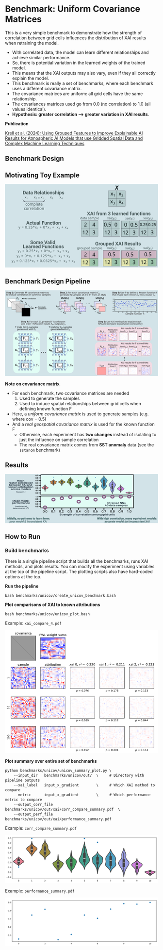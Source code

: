 # Benchmark: Uniform Covariance Matrices

This is a very simple benchmark to demonstrate how the strength of correlation between grid cells influences the distribution of XAI results when retraining the model. 

- With correlated data, the model can learn different relationships and achieve similar performance.
- So, there is potential variation in the learned weights of the trained model.
- This means that the XAI outputs may also vary, even if they all correctly explain the model.
- This benchmark is really a set of benchmarks, where each benchmark uses a different covariance matrix.
- The covariance matrices are uniform: all grid cells have the same relationship.
- The covariances matrices used go from 0.0 (no correlation) to 1.0 (all values identical). 
- **Hypothesis: greater correlation --> greater variation in XAI results**. 

**Publication**

[Krell et al. (2024): Using Grouped Features to Improve Explainable AI Results for Atmospheric AI Models that use Gridded Spatial Data and Complex Machine Learning Techniques](https://ams.confex.com/ams/104ANNUAL/meetingapp.cgi/Paper/435616)

## Benchmark Design

## Motivating Toy Example

![Demonstration of toy example](img/unicov_toy_example.png)

## Benchmark Design Pipeline

![Benchmark pipeline](img/unicov_benchmark_design.png)

**Note on covariance matrix**

- For each benchmark, two covariance matrices are needed
  1. Used to generate the samples 
  2. Used to induce spatial relationships between grid cells when defining known function F
- Here, a _uniform covariance matrix_ is used to generate samples (e.g. where cov = 0.5)
- And a _real geospatial covariance matrix_ is used for the known function F
  - Otherwise, each experiment has **two changes** instead of isolating to just the influence on sample correlation
  - The real covariance matrix comes from **SST anomaly** data (see the `sstanom` benchmark)

## Results

![Benchmark results](img/unicov_results.png)

## How to Run

### Build benchmarks

There is a single pipeline script that builds all the benchmarks, runs XAI methods, and plots results.
You can modify the experiment using variables at the top of the pipeline script. 
The plotting scripts also have hard-coded options at the top. 

**Run the pipeline**

    bash benchmarks/unicov/create_unicov_benchmark.bash

**Plot comparisons of XAI to known attributions**

    bash benchmarks/unicov/unicov_plot.bash

Example: `xai_compare_4.pdf`

![A comparison of samples to ground truth](img/unicov_cmp4.png)


**Plot summary over entire set of benchmarks**

    python benchmarks/unicov/unicov_summary_plot.py \
        --input_dir   benchmarks/unicov/out/  \     # Directory with pipeline outputs
        --xai_label   input_x_gradient        \     # Which XAI method to compare
        --metric      input_x_gradient        \     # Which performance metric to compare
        --output_corr_file   benchmarks/unicov/out/xai/corr_compare_summary.pdf  \
        --output_perf_file   benchmarks/unicov/out/xai/performance_summary.pdf

Example: `corr_compare_summary.pdf`

![Plot of the correlation distribution between XAI and ground truth](img/unicov_corr.png)


Example: `performance_summary.pdf`

![Plot of the performance for each trained model](img/unicov_perf.png)




